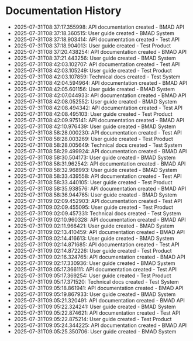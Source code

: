 # Documentation History

- 2025-07-31T08:37:17.355998: API documentation created - BMAD API
- 2025-07-31T08:37:18.360515: User guide created - BMAD System
- 2025-07-31T08:37:18.903414: API documentation created - Test API
- 2025-07-31T08:37:18.904013: User guide created - Test Product
- 2025-07-31T08:37:20.438254: API documentation created - BMAD API
- 2025-07-31T08:37:21.443256: User guide created - BMAD System
- 2025-07-31T08:42:03.102707: API documentation created - Test API
- 2025-07-31T08:42:03.105249: User guide created - Test Product
- 2025-07-31T08:42:03.107859: Technical docs created - Test System
- 2025-07-31T08:42:04.594964: API documentation created - BMAD API
- 2025-07-31T08:42:05.601156: User guide created - BMAD System
- 2025-07-31T08:42:07.044933: API documentation created - BMAD API
- 2025-07-31T08:42:08.052552: User guide created - BMAD System
- 2025-07-31T08:42:08.494342: API documentation created - Test API
- 2025-07-31T08:42:08.495103: User guide created - Test Product
- 2025-07-31T08:42:09.975141: API documentation created - BMAD API
- 2025-07-31T08:42:10.976439: User guide created - BMAD System
- 2025-07-31T08:58:28.000230: API documentation created - Test API
- 2025-07-31T08:58:28.003269: User guide created - Test Product
- 2025-07-31T08:58:28.005649: Technical docs created - Test System
- 2025-07-31T08:58:29.499924: API documentation created - BMAD API
- 2025-07-31T08:58:30.504173: User guide created - BMAD System
- 2025-07-31T08:58:31.962542: API documentation created - BMAD API
- 2025-07-31T08:58:32.968993: User guide created - BMAD System
- 2025-07-31T08:58:33.439558: API documentation created - Test API
- 2025-07-31T08:58:33.440105: User guide created - Test Product
- 2025-07-31T08:58:35.938576: API documentation created - BMAD API
- 2025-07-31T08:58:36.944765: User guide created - BMAD System
- 2025-07-31T09:02:09.452903: API documentation created - Test API
- 2025-07-31T09:02:09.455095: User guide created - Test Product
- 2025-07-31T09:02:09.457331: Technical docs created - Test System
- 2025-07-31T09:02:10.960328: API documentation created - BMAD API
- 2025-07-31T09:02:11.966421: User guide created - BMAD System
- 2025-07-31T09:02:13.410459: API documentation created - BMAD API
- 2025-07-31T09:02:14.416613: User guide created - BMAD System
- 2025-07-31T09:02:14.871685: API documentation created - Test API
- 2025-07-31T09:02:14.872226: User guide created - Test Product
- 2025-07-31T09:02:16.324765: API documentation created - BMAD API
- 2025-07-31T09:02:17.330936: User guide created - BMAD System
- 2025-07-31T09:05:17.366111: API documentation created - Test API
- 2025-07-31T09:05:17.369254: User guide created - Test Product
- 2025-07-31T09:05:17.371520: Technical docs created - Test System
- 2025-07-31T09:05:18.861941: API documentation created - BMAD API
- 2025-07-31T09:05:19.867933: User guide created - BMAD System
- 2025-07-31T09:05:21.320491: API documentation created - BMAD API
- 2025-07-31T09:05:22.324241: User guide created - BMAD System
- 2025-07-31T09:05:22.874621: API documentation created - Test API
- 2025-07-31T09:05:22.875214: User guide created - Test Product
- 2025-07-31T09:05:24.344225: API documentation created - BMAD API
- 2025-07-31T09:05:25.350706: User guide created - BMAD System
